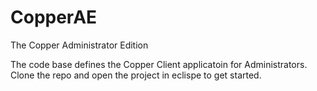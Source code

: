 # CopperAE
The Copper Administrator Edition

The code base defines the Copper Client applicatoin for Administrators. Clone the repo and open the project in eclispe to get started.
